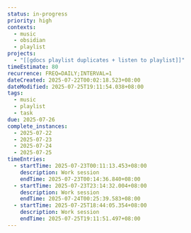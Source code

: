 ```yaml
---
status: in-progress
priority: high
contexts:
  - music
  - obsidian
  - playlist
projects:
  - "[[gdocs playlist duplicates + listen to playlist]]"
timeEstimate: 80
recurrence: FREQ=DAILY;INTERVAL=1
dateCreated: 2025-07-22T00:02:18.523+08:00
dateModified: 2025-07-25T19:11:54.038+08:00
tags:
  - music
  - playlist
  - task
due: 2025-07-26
complete_instances:
  - 2025-07-22
  - 2025-07-23
  - 2025-07-24
  - 2025-07-25
timeEntries:
  - startTime: 2025-07-23T00:11:13.453+08:00
    description: Work session
    endTime: 2025-07-23T00:14:36.840+08:00
  - startTime: 2025-07-23T23:14:32.004+08:00
    description: Work session
    endTime: 2025-07-24T00:25:39.583+08:00
  - startTime: 2025-07-25T18:44:05.354+08:00
    description: Work session
    endTime: 2025-07-25T19:11:51.497+08:00
---
```


